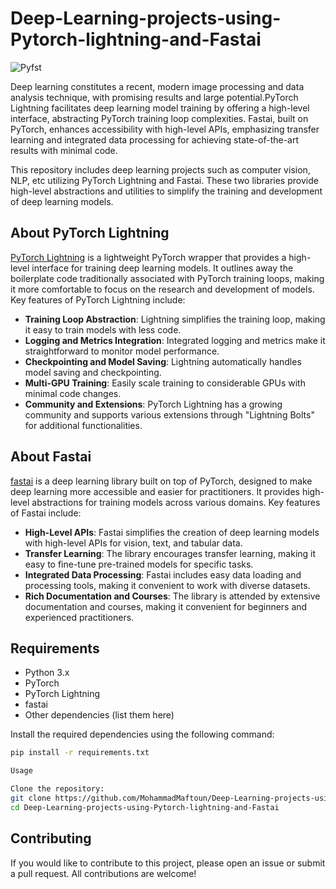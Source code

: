 # Deep-Learning-projects-using-Pytorch-lightning-and-Fastai
![Pyfst](https://miro.medium.com/v2/resize:fit:1400/1*xUKbaYzdWRbcrbtetRqoyg.png)

Deep learning constitutes a recent, modern image processing and data analysis technique, with promising results and large potential.PyTorch Lightning facilitates deep learning model training by offering a high-level interface, abstracting PyTorch training loop complexities. Fastai, built on PyTorch, enhances accessibility with high-level APIs, emphasizing transfer learning and integrated data processing for achieving state-of-the-art results with minimal code.

This repository includes deep learning projects such as computer vision, NLP, etc utilizing PyTorch Lightning and Fastai. These two libraries provide high-level abstractions and utilities to simplify the training and development of deep learning models.

## About PyTorch Lightning

[PyTorch Lightning](https://www.pytorchlightning.ai/) is a lightweight PyTorch wrapper that provides a high-level interface for training deep learning models. It outlines away the boilerplate code traditionally associated with PyTorch training loops, making it more comfortable to focus on the research and development of models. Key features of PyTorch Lightning include:

- **Training Loop Abstraction**: Lightning simplifies the training loop, making it easy to train models with less code.
- **Logging and Metrics Integration**: Integrated logging and metrics make it straightforward to monitor model performance.
- **Checkpointing and Model Saving**: Lightning automatically handles model saving and checkpointing.
- **Multi-GPU Training**: Easily scale training to considerable GPUs with minimal code changes.
- **Community and Extensions**: PyTorch Lightning has a growing community and supports various extensions through "Lightning Bolts" for additional functionalities.

## About Fastai

[fastai](https://www.fast.ai/) is a deep learning library built on top of PyTorch, designed to make deep learning more accessible and easier for practitioners. It provides high-level abstractions for training models across various domains. Key features of Fastai include:

- **High-Level APIs**: Fastai simplifies the creation of deep learning models with high-level APIs for vision, text, and tabular data.
- **Transfer Learning**: The library encourages transfer learning, making it easy to fine-tune pre-trained models for specific tasks.
- **Integrated Data Processing**: Fastai includes easy data loading and processing tools, making it convenient to work with diverse datasets.
- **Rich Documentation and Courses**: The library is attended by extensive documentation and courses, making it convenient for beginners and experienced practitioners.
## Requirements

- Python 3.x
- PyTorch
- PyTorch Lightning
- fastai
- Other dependencies (list them here)

Install the required dependencies using the following command:

```bash
pip install -r requirements.txt

Usage

Clone the repository:
git clone https://github.com/MohammadMaftoun/Deep-Learning-projects-using-Pytorch-lightning-and-Fastai.git
cd Deep-Learning-projects-using-Pytorch-lightning-and-Fastai
```

## Contributing

If you would like to contribute to this project, please open an issue or submit a pull request. All contributions are welcome!
